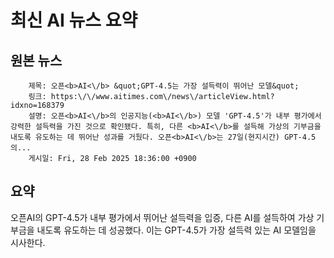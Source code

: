 # 최신 AI 뉴스 요약

## 원본 뉴스
		제목: 오픈<b>AI<\/b> &quot;GPT-4.5는 가장 설득력이 뛰어난 모델&quot;
		링크: https:\/\/www.aitimes.com\/news\/articleView.html?idxno=168379
		설명: 오픈<b>AI<\/b>의 인공지능(<b>AI<\/b>) 모델 'GPT-4.5'가 내부 평가에서 강력한 설득력을 가진 것으로 확인됐다. 특히, 다른 <b>AI<\/b>를 설득해 가상의 기부금을 내도록 유도하는 데 뛰어난 성과를 거뒀다. 오픈<b>AI<\/b>는 27일(현지시간) GPT-4.5의... 
		게시일: Fri, 28 Feb 2025 18:36:00 +0900


## 요약
오픈AI의 GPT-4.5가 내부 평가에서 뛰어난 설득력을 입증, 다른 AI를 설득하여 가상 기부금을 내도록 유도하는 데 성공했다. 이는 GPT-4.5가 가장 설득력 있는 AI 모델임을 시사한다.
